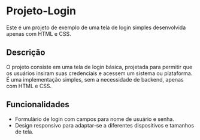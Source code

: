 # Projeto-Login

Este é um projeto de exemplo de uma tela de login simples desenvolvida apenas com HTML e CSS.

## Descrição

O projeto consiste em uma tela de login básica, projetada para permitir que os usuários insiram suas credenciais e acessem um sistema ou plataforma. É uma implementação simples, sem a necessidade de backend, apenas com HTML e CSS.

## Funcionalidades

- Formulário de login com campos para nome de usuário e senha.
- Design responsivo para adaptar-se a diferentes dispositivos e tamanhos de tela.
